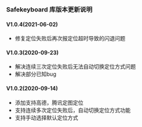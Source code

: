 ### Safekeyboard 库版本更新说明

####  V1.0.4(2021-06-02)
- 修复定位失败后再次报定位超时导致的闪退问题

####  V1.0.3(2020-09-23)
- 解决连续三次定位失败后无法自动切换定位方式问题
- 解决部分已知bug


####  V1.0.2(2020-09-14)

- 添加支持高德，腾讯定图定位
- 支持连续多次定位失败后，自动切换定位方式功能
- 支持手动选择默认定位方式
